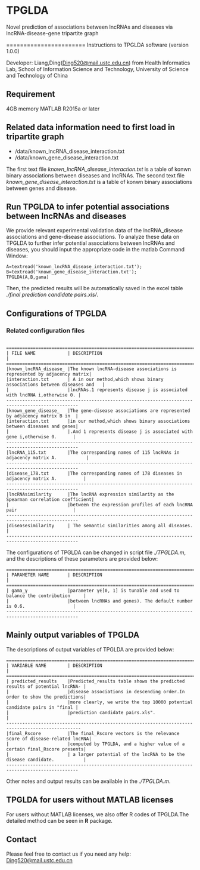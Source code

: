 # TPGLDA


Novel prediction of associations between lncRNAs and diseases via lncRNA-disease-gene tripartite graph

======================= Instructions to TPGLDA software (version 1.0.0)

Developer: Liang,Ding(Ding520@mail.ustc.edu.cn) from Health Informatics Lab, School of Information Science and Technology, University of Science and Technology of China

## **Requirement**

4GB memory
MATLAB R2015a or later

## **Related data information need to first load in tripartite graph** 

- /data/known_lncRNA_disease_interaction.txt
- /data/known_gene_disease_interaction.txt

The first text file _known_lncRNA_disease_interaction.txt_ is a table of konwn binary associations between diseases and lncRNAs. 
The second text file _known_gene_disease_interaction.txt_ is a table of konwn binary associations between genes and disease.

## **Run TPGLDA to infer potential associations between lncRNAs and diseases**

We provide relevant experimental validation data of the lncRNA_disease associations and  gene-disease associations. To analyze these data on TPGLDA to further infer potential associations between lncRNAs and diseases, you should input the appropriate code in the matlab Command Window:
	
    A=textread('known_lncRNA_disease_interaction.txt');
	B=textread('known_gene_disease_interaction.txt');
	TPGLDA(A,B,gama)

Then, the predicted results will be automatically saved in the excel table _./final prediction candidate pairs.xls/_.

## Configurations of TPGLDA
### Related configuration files
     ================================================================================================
    | FILE NAME            | DESCRIPTION                                                            |
    =================================================================================================
    |known_lncRNA_disease_ |The known lncRNA-disease associations is represented by adjacency matrix|
	|interaction.txt       | A in our method,which shows binary associations between diseases and   |
	|                      |lncRNAs.1 represents disease j is associated with lncRNA i,otherwise 0. |
    -------------------------------------------------------------------------------------------------
    |known_gene_disease_   |The gene-disease associations are represented by adjacency matrix B in  |
    |interaction.txt       |in our method,which shows binary associations between diseases and genes|
    |                      |.And 1 represents disease j is associated with gene i,otherwise 0.      |
    -------------------------------------------------------------------------------------------------
    |lncRNA_115.txt        |The corresponding names of 115 lncRNAs in adjacency matrix A.           |
    -------------------------------------------------------------------------------------------------
    |disease_178.txt       |The corresponding names of 178 diseases in adjacency matrix A.          |
    -------------------------------------------------------------------------------------------------
    |lncRNAsimilarity      |The lncRNA expression similarity as the Spearman correlation coefficient|
    |                      |between the expression profiles of each lncRNA pair                     |
    -------------------------------------------------------------------------------------------------
	|diseasesimilarity     | The semantic similarities among all diseases.                          |
    -------------------------------------------------------------------------------------------------

The configurations of TPGLDA can be changed in script file _./TPGLDA.m_, and the descriptions of these parameters are provided below:

    =================================================================================================
    | PARAMETER NAME       | DESCRIPTION                                                            |
    =================================================================================================
    | gama_γ               |parameter γ∈[0, 1] is tunable and used to balance the contribution     |
	|                      |between lncRNAs and genes). The default number is 0.6.                  |
    -------------------------------------------------------------------------------------------------
## **Mainly output variables of TPGLDA**

The descriptions of output variables of TPGLDA are provided below:

    ==================================================================================================
    | VARIABLE NAME        | DESCRIPTION                                                             |
    ==================================================================================================
    | predicted_results    |Predicted_results table shows the predicted results of potential lncRNA- |
    |                      |disease associations in descending order.In order to show the predictions|
    |                      |more clearly, we write the top 10000 potential candidate pairs in "final |
    |                      |prediction candidate pairs.xls".                                            |
    --------------------------------------------------------------------------------------------------
    |final_Rscore          |The final_Rscore vectors is the relevance score of disease-related lncRNA|
    |                      |computed by TPGLDA, and a higher value of a certain final_Rscore presents|
    |                      | a larger potential of the lncRNA to be the disease candidate.           |
    -------------------------------------------------------------------------------------------------
Other notes and output results can be available in the _./TPGLDA.m_.   

 ## TPGLDA for users without MATLAB licenses
For users without MATLAB licenses, we also offer R codes of TPGLDA.The detailed method can be seen in **R** package.

## **Contact**

Please feel free to contact us if you need any help: Ding520@mail.ustc.edu.cn

